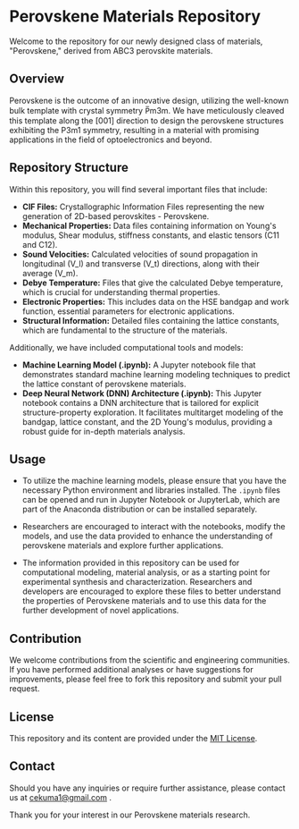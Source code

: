 # Perovskene Materials Repository

Welcome to the repository for our newly designed class of materials, "Perovskene," derived from ABC3 perovskite materials.

## Overview

Perovskene is the outcome of an innovative design, utilizing the well-known bulk template with crystal symmetry P&#773;m3m. We have meticulously cleaved this template along the [001] direction to design the perovskene structures exhibiting the P3m1 symmetry, resulting in a material with promising applications in the field of optoelectronics and beyond.

## Repository Structure

Within this repository, you will find several important files that include:

- **CIF Files:** Crystallographic Information Files representing the new generation of 2D-based perovskites - Perovskene.
- **Mechanical Properties:** Data files containing information on Young's modulus, Shear modulus, stiffness constants, and elastic tensors (C11 and C12).
- **Sound Velocities:** Calculated velocities of sound propagation in longitudinal (V_l) and transverse (V_t) directions, along with their average (V_m).
- **Debye Temperature:** Files that give the calculated Debye temperature, which is crucial for understanding thermal properties.
- **Electronic Properties:** This includes data on the HSE bandgap and work function, essential parameters for electronic applications.
- **Structural Information:** Detailed files containing the lattice constants, which are fundamental to the structure of the materials.

Additionally, we have included computational tools and models:

- **Machine Learning Model (.ipynb):** A Jupyter notebook file that demonstrates standard machine learning modeling techniques to predict the lattice constant of perovskene materials.
- **Deep Neural Network (DNN) Architecture (.ipynb):** This Jupyter notebook contains a DNN architecture that is tailored for explicit structure-property exploration. It facilitates multitarget modeling of the bandgap, lattice constant, and the 2D Young's modulus, providing a robust guide for in-depth materials analysis.

## Usage

- To utilize the machine learning models, please ensure that you have the necessary Python environment and libraries installed. The `.ipynb` files can be opened and run in Jupyter Notebook or JupyterLab, which are part of the Anaconda distribution or can be installed separately.

- Researchers are encouraged to interact with the notebooks, modify the models, and use the data provided to enhance the understanding of perovskene materials and explore further applications.

- The information provided in this repository can be used for computational modeling, material analysis, or as a starting point for experimental synthesis and characterization. Researchers and developers are encouraged to explore these files to better understand the properties of Perovskene materials and to use this data for the further development of novel applications.

## Contribution

We welcome contributions from the scientific and engineering communities. If you have performed additional analyses or have suggestions for improvements, please feel free to fork this repository and submit your pull request.

## License

This repository and its content are provided under the [MIT License](LICENSE).

## Contact

Should you have any inquiries or require further assistance, please contact us at [cekuma1@gmail.com](mailto:cekuma1@gmail.com)
.

Thank you for your interest in our Perovskene materials research.

